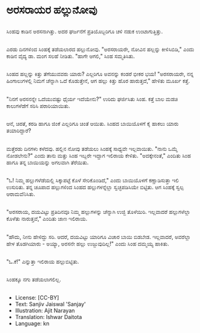 # ಅರಸರಾಯರ ಹಲ್ಲುನೋವು

##
ಸಿಂಹವು ಕಾಡಿನ ಅರಸನಾಗಿತ್ತು. ಅದರ ಘರ್ಜನೆಗೆ ಪ್ರತಿಯೊಬ್ಬರಿಗೂ ಚಳಿ ನಡುಕ ಉಂಟಾಗುತ್ತಿತ್ತು. 

##
ಎರಡು ದಿನಗಳಿಂದ ಸಿಂಹಕ್ಕೆ ತಡೆಯಲಾರದ ಹಲ್ಲುನೋವು. "ಅರಸರಾಯರೇ, ನೋವಿನ ಹಲ್ಲನ್ನು ಕೀಳಿಸಿಬಿಡಿ," ಎಂದು ಕಾಡಿನ ವೈದ್ಯ ಡಾ. ಮಂಗ ಸಲಹೆ ನೀಡಿತು. "ಹಾಗೇ ಆಗಲಿ," ಸಿಂಹ ಸಮ್ಮತಿಸಿತು. 

##
ಸಿಂಹದ ಹಲ್ಲನ್ನು ಕಿತ್ತು ತೆಗೆಯುವವರು ಯಾರು? ಎಲ್ಲರಿಗೂ ಅವನನ್ನು ಕಂಡರೆ ಭೀಕರ ಭಯ! "ಅರಸರಾಯರೇ, ನನ್ನ ಹಿಂಗಾಲುಗಳಲ್ಲಿ ನಿಮಗೆ ಚೆನ್ನಾಗಿ ಒದೆ ಕೊಡುತ್ತೇನೆ, ಆಗ ಹಲ್ಲು ಕಿತ್ತು ಹೊರ ಹಾರುತ್ತದೆ," ಹೇಳಿತು ಮೂರ್ಖ ಕತ್ತೆ. 

##
"ನಿನಗೆ ಅರಸನನ್ನೇ ಒದೆಯುವಷ್ಟು ಧೈರ್ಯ ಇದೆಯೇನು?" ಉರಿದು ಘರ್ಜಿಸಿತು ಸಿಂಹ. ಕತ್ತೆ ಬಾಲ ಮಡಚಿ ಕಾಲುಗಳೆಡೆಗೆ ಸರಿಸಿ ಪರಾರಿಯಾಯಿತು. 

##
ಆನೆ, ಚಿರತೆ, ಕರಡಿ ಹಾಗೂ ಜಿಂಕೆ ಎಲ್ಲರಿಗೂ ಚಿಂತೆ ಆಯಿತು. ಸಿಂಹದ ಬಾಯಿಯೊಳಗೆ ಕೈ ಹಾಕಲು ಯಾರು ತಯಾರಿದ್ದಾರೆ? 

##
ಮತ್ತೆರಡು ದಿನಗಳು ಕಳೆದವು. ಹಲ್ಲಿನ ನೋವು ತಡೆಯಲು ಸಿಂಹಕ್ಕೆ ಸಾಧ್ಯವೇ ಇಲ್ಲವಾಯಿತು. "ನಾನು ಒಮ್ಮೆ ನೋಡಲೇನು?" ಎಂದು ತಾನು ಮತ್ತು ಸಿಂಹ ಇಬ್ಬರೇ ಇದ್ದಾಗ  ಇಲಿರಾಯ ಕೇಳಿತು. "ಅದಕ್ಕೇನಂತೆ," ಎಂದಿತು ಸಿಂಹ ಹಾಗೂ ತನ್ನ ಬಾಯಿಯನ್ನು ಅಗಲವಾಗಿ ತೆರೆಯಿತು. 

##
"ಓ! ನಿಮ್ಮ ಹಲ್ಲುಗಳೆಡೆಯಲ್ಲಿ ಸಿಕ್ಕಾಪಟ್ಟೆ ಕೊಳೆ ಸೇರಿಕೊಂಡಿದೆ," ಎಂದು ಬಾಯಿಯೊಳಗೆ ಕಣ್ಣಾಡಿಸುತ್ತಾ ಇಲಿ ಉಸುರಿತು. ತನ್ನ ಚೂಪಾದ ಹಲ್ಲುಗಳಿಂದ ಸಿಂಹದ ಹಲ್ಲುಗಳನ್ನೆಲ್ಲಾ ಸ್ವಚ್ಛಪಡಿಸಿಯೇ ಬಿಟ್ಟಿತು. ಆಗ ಸಿಂಹಕ್ಕೆ ಸ್ವಲ್ಪ ಆರಾಮವೆನಿಸಿತು. 

##
"ಅರಸರಾಯ, ದಯವಿಟ್ಟು ಪ್ರತಿದಿನವೂ ನಿಮ್ಮ ಹಲ್ಲುಗಳನ್ನು ಚೆನ್ನಾಗಿ ಉಜ್ಜಿ ತೊಳೆಯಿರಿ. ಇಲ್ಲವಾದರೆ ಹಲ್ಲುಗಳೆಲ್ಲಾ ಕೊಳೆತು ನಾರುತ್ತವೆ," ಎಂದಿತು ಜಾಣ ಇಲಿರಾಯ. 

##
"ಹೌದು, ನೀನು ಹೇಳಿದ್ದು ಸರಿ. ಆದರೆ, ದಯವಿಟ್ಟು ಯಾರಿಗೂ ವಿಚಾರ ಬಾಯಿ ಬಿಡಬೇಡ. ಇಲ್ಲವಾದರೆ, ಅವರೆಲ್ಲಾ ಹೇಳ ತೊಡಗಿಯಾರು - ಅಯ್ಯಾ, ಅರಸನೇ ಹಲ್ಲು ಉಜ್ಜುವುದಿಲ್ಲ!" ಎಂದು ಸಿಂಹ ದಮ್ಮಯ್ಯ ಹಾಕಿತು. 

##
"ಓ.ಕೆ!" ಎನ್ನುತ್ತಾ ಇಲಿರಾಯ ಹಲ್ಲುಬಿಟ್ಟಿತು. 

##
ಸಿಂಹಕ್ಕೂ ನಗು ತಡೆಯಲಾಗಲಿಲ್ಲ. 

##
* License: [CC-BY]
* Text: Sanjiv Jaiswal 'Sanjay'
* Illustration: Ajit Narayan
* Translation: Ishwar Daitota
* Language: kn
